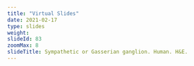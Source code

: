 ```yaml
---
title: "Virtual Slides"
date: 2021-02-17
type: slides
weight:
slideId: 83
zoomMax: 8
slideTitle: Sympathetic or Gasserian ganglion. Human. H&E.
---
```

